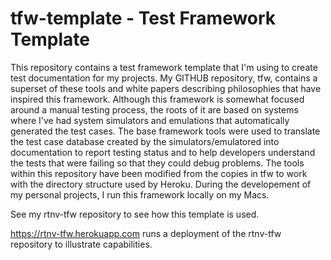 # tfw-template - Test Framework Template

This repository contains a test framework template that I'm using to create test documentation for my projects.  My GITHUB repository, tfw, contains a superset of these tools and white papers describing philosophies that have inspired this framework.  Although this framework is somewhat focused around a manual testing process, the roots of it are based on systems where I've had system simulators and emulations that automatically generated the test cases.  The base framework tools were used to translate the test case database created by the simulators/emulatored into documentation to report testing status and to help developers understand the tests that were failing so that they could debug problems.  The tools within this repository have been modified from the copies in tfw to work with the directory structure used by Heroku.  During the developement of my personal projects, I run this framework locally on my Macs.

See my rtnv-tfw repository to see how this template is used.

https://rtnv-tfw.herokuapp.com runs a deployment of the rtnv-tfw repository to illustrate capabilities.